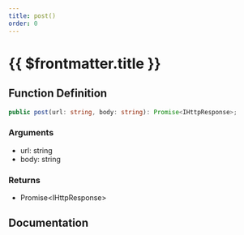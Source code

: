 ```yaml
---
title: post()
order: 0
---
```


# {{ $frontmatter.title }}

<!--@include: ./post_partial_header.md-->

## Function Definition

```ts
public post(url: string, body: string): Promise<IHttpResponse>;
```

### Arguments

* url: string
* body: string

### Returns

* Promise\<IHttpResponse\>

## Documentation

<!--@include: ./post_partial_footer.md-->
